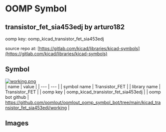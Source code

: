 # OOMP Symbol  
## transistor_fet_sia453edj  by arturo182  
  
oomp key: oomp_kicad_transistor_fet_sia453edj  
  
source repo at: [https://gitlab.com/kicad/libraries/kicad-symbols](https://gitlab.com/kicad/libraries/kicad-symbols)  
## Symbol  
  
[![working.png](working_600.png)](working.png)  
| name | value | 
| --- | --- | 
| symbol name | Transistor_FET | 
| library name | Transistor_FET | 
| oomp key | oomp_kicad_transistor_fet_sia453edj | 
| oomp bot github | https://github.com/oomlout/oomlout_oomp_symbol_bot/tree/main/kicad_transistor_fet_sia453edj/working | 
## Images  
